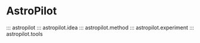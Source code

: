 # AstroPilot

::: astropilot
::: astropilot.idea
::: astropilot.method
::: astropilot.experiment
::: astropilot.tools
